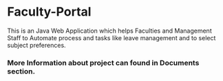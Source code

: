 # Faculty-Portal
This is an Java Web Application which helps Faculties and Management Staff to Automate process and tasks like leave management and to select subject preferences.

### More Information about project can found in Documents section.
